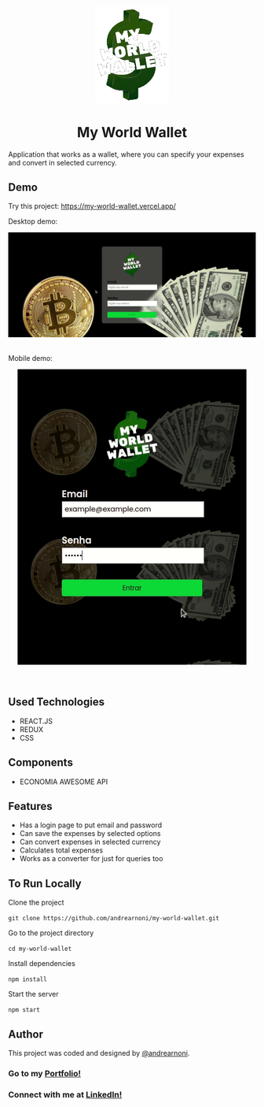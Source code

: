 <p align="center">
  <img src="./src/images/mywallet.png" width="150px">
</p>

<h1 align="center">My World Wallet</h1>

Application that works as a wallet, where you can specify your expenses and convert in selected currency.

## Demo

Try this project: https://my-world-wallet.vercel.app/<br>

Desktop demo:

<p align="center">
  <img src="./src/images/gif-desktop-my-world.gif"><br><br>
</p>

Mobile demo: 

<p align="center">
  <img src="./src/images/gif-mobile-my-world.gif">
</p>

<br>

## Used Technologies

* REACT.JS
* REDUX
* CSS

## Components

* ECONOMIA AWESOME API

## Features

* Has a login page to put email and password
* Can save the expenses by selected options
* Can convert expenses in selected currency
* Calculates total expenses
* Works as a converter for just for queries too

## To Run Locally

Clone the project

`git clone https://github.com/andrearnoni/my-world-wallet.git`

Go to the project directory

`cd my-world-wallet`

Install dependencies

`npm install`

Start the server

`npm start`

## Author

This project was coded and designed by [@andrearnoni](https://github.com/andrearnoni).

### Go to my [Portfolio!](https://andrearnoni.vercel.app/) 
### Connect with me at [LinkedIn!](https://www.linkedin.com/in/andrearnoni/)